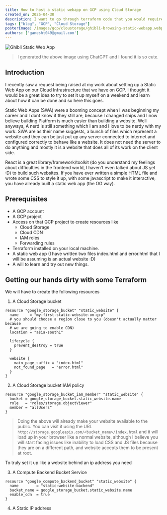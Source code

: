 ```yaml
---
title: How to host a static webapp on GCP using Cloud Storage
created_on: 2025-04-30
description: I want to go through terraform code that you would require to setup a static web app on GCP.
tags: ["blog", "GCP", "Cloud Storage"]
posterImage: /images/gcp/cloustorage/ghibli-browsing-static-webapp.webp
authors: ['ganesht049@gmail.com']
---
```


![Ghibli Static Web App](/images/gcp/cloustorage/ghibli-browsing-static-webapp.png)

> I generated the above image using ChatGPT and I found it is so cute.

## Introduction

I recently saw a request being raised at my work about setting up a Static Web
App on our Cloud Infrastructure that we have on GCP. I thought it would be a
great idea to try to set it up myself on a weekend and learn about how it can
be done and so here this goes.

Static Web Apps (SWA) were a booming concept when I was beginning my career and I dont
know if they still are, because I changed ships and I now believe building Platform
is much easier than building a website. Well anyways, A nerd is still something
which I am and I love to be nerdy with my work. SWA are as their name suggests,
a bunch of files which represent a website and they can be just put up any server
connected to internet and configured correctly to behave like a website. It does
not need the server to do anything and mostly it is a website that does all of its
work on the client side.

React is a great library/framework/toolkit (do you understand my feelings about
difficulties in the frontend world, I haven't even talked about JS yet :D) to
build such websites. If you have ever written a simple HTML file and wrote some
CSS to style it up, with some javascript to make it interactive, you have already
built a static web app (the OG way).

## Prerequisites

- A GCP account
- A GCP project
- Access on that GCP project to create resources like
  - Cloud Storage
  - Cloud CDN
  - IAM roles
  - Forwarding rules
- Terraform installed on your local machine.
- A static web app (I have written two files index.html and error.html that
I will be assuming is an actual website :D)
- A will to learn and try out new things.


## Getting our hands dirty with some Terraform

We will have to create the following resources

1. A Cloud Storage bucket

```hcl
resource "google_storage_bucket" "static_website" {
  name     = "my-first-static-website-on-gcp"
  # you should choose a region close to you (doesn't actually matter because
  # we are going to enable CDN)
  location = "asia-south1"

  lifecycle {
    prevent_destroy = true
  }

  website {
    main_page_suffix = "index.html"
    not_found_page   = "error.html"
  }
}
```

2. A Cloud Storage bucket IAM policy

```hcl
resource "google_storage_bucket_iam_member" "static_website" {
  bucket = google_storage_bucket.static_website.name
  role   = "roles/storage.objectViewer"
  member = "allUsers"
}
```

> Doing the above will already make your website available to the public.
You can visit it using the URL
> `http://storage.googleapis.com/<bucket_name>/index.html` and it will
load up in your browser like a normal website, although I believe you will
start facing issues like inability to load CSS and JS files because they are
on a different path, and website accepts them to be present at root.


To truly set it up like a website behind an ip address you need

3. A Compute Backend Bucket Service

```hcl
resource "google_compute_backend_bucket" "static_website" {
  name        = "static-website-backend"
  bucket_name = google_storage_bucket.static_website.name
  enable_cdn  = true
}
```

4. A Static IP address

```hcl
